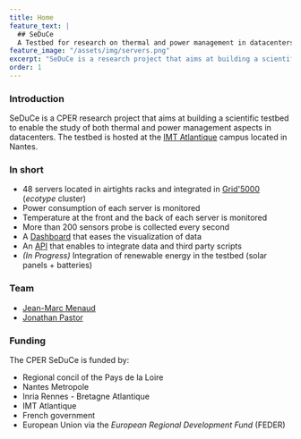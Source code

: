 ```yaml
---
title: Home
feature_text: |
  ## SeDuCe
  A Testbed for research on thermal and power management in datacenters
feature_image: "/assets/img/servers.png"
excerpt: "SeDuCe is a research project that aims at building a scientific testbed to enable the study of both thermal and power management aspects in datacenters."
order: 1
---
```


<style>
#seduce {
    font-size: 3em;
    color: white;
}

.feature {
    color: white;
}
</style>

### Introduction

SeDuCe is a CPER research project that aims at building a scientific testbed to enable the study of both thermal and power management aspects in datacenters. The testbed is hosted at the [IMT Atlantique](https://www.imt-atlantique.fr/fr) campus located in Nantes.

### In short

- 48 servers located in airtights racks and integrated in [Grid'5000](https://www.grid5000.fr/mediawiki/index.php/Grid5000:Home) (_ecotype_ cluster)
- Power consumption of each server is monitored
- Temperature at the front and the back of each server is monitored
- More than 200 sensors probe is collected every second
- A [Dashboard](https://seduce.fr) that eases the visualization of data
- An [API](https://api.seduce.fr) that enables to integrate data and third party scripts
- _(In Progress)_ Integration of renewable energy in the testbed (solar panels + batteries)

### Team

- [Jean-Marc Menaud](http://menaud.fr)
- [Jonathan Pastor](http://jonathanpastor.fr)

### Funding

The CPER SeDuCe is funded by:
- Regional concil of the Pays de la Loire
- Nantes Metropole
- Inria Rennes - Bretagne Atlantique
- IMT Atlantique
- French government
- European Union via the _European Regional Development Fund_ (FEDER)
